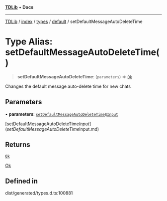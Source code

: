 [**TDLib**](../../../../../../README.md) • **Docs**

***

[TDLib](../../../../../../modules.md) / [index](../../../../../README.md) / [types](../../../README.md) / [default](../README.md) / setDefaultMessageAutoDeleteTime

# Type Alias: setDefaultMessageAutoDeleteTime()

> **setDefaultMessageAutoDeleteTime**: (`parameters`) => [`Ok`](Ok-1.md)

Changes the default message auto-delete time for new chats

## Parameters

• **parameters**: [`setDefaultMessageAutoDeleteTime$Input`](setDefaultMessageAutoDeleteTime$Input.md)

[setDefaultMessageAutoDeleteTime$Input](setDefaultMessageAutoDeleteTime$Input.md)

## Returns

[`Ok`](Ok-1.md)

[Ok](Ok-1.md)

## Defined in

dist/generated/types.d.ts:100881
